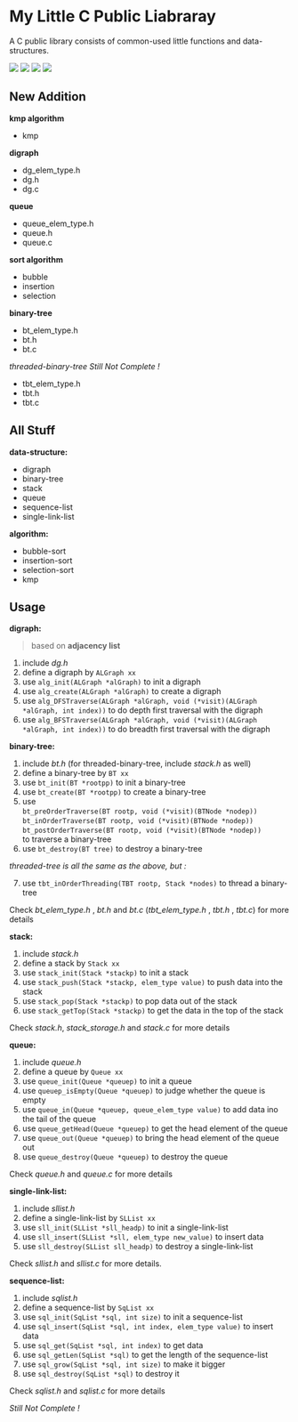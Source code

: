 # My Little C Public Liabraray
A C public library consists of common-used little functions and data-structures.

![](https://img.shields.io/badge/Data%20Structure-6-blue.svg)
![](https://img.shields.io/badge/Algorithm-2-green.svg)
[![](https://img.shields.io/badge/License-GPL%20v3-red.svg)](https://github.com/joenahm/MyLittleCPublicLiabrary/blob/master/LICENSE)
![](https://img.shields.io/badge/C++-No-orange.svg)

## New Addition
**kmp algorithm**
- kmp

**digraph**

- dg_elem_type.h
- dg.h
- dg.c

**queue**

- queue_elem_type.h
- queue.h
- queue.c

**sort algorithm**

- bubble
- insertion
- selection

**binary-tree**

- bt_elem_type.h
- bt.h
- bt.c

*threaded-binary-tree Still Not Complete !*

- tbt_elem_type.h
- tbt.h
- tbt.c

## All Stuff
**data-structure:**
- digraph
- binary-tree
- stack
- queue
- sequence-list
- single-link-list

**algorithm:**
- bubble-sort
- insertion-sort
- selection-sort
- kmp

## Usage
**digraph:**
> based on **adjacency list**

1. include *dg.h*
2. define a digraph by `ALGraph xx`
3. use `alg_init(ALGraph *alGraph)` to init a digraph
4. use `alg_create(ALGraph *alGraph)` to create a digraph
5. use `alg_DFSTraverse(ALGraph *alGraph, void (*visit)(ALGraph *alGraph, int index))` to do depth first traversal with the digraph
6. use `alg_BFSTraverse(ALGraph *alGraph, void (*visit)(ALGraph *alGraph, int index))` to do breadth first traversal with the digraph

**binary-tree:**
1. include *bt.h* (for threaded-binary-tree, include *stack.h* as well)
2. define a binary-tree by `BT xx`
3. use `bt_init(BT *rootpp)` to init a binary-tree
4. use `bt_create(BT *rootpp)` to create a binary-tree
5. use <br>
`bt_preOrderTraverse(BT rootp, void (*visit)(BTNode *nodep))`<br>
 `bt_inOrderTraverse(BT rootp, void (*visit)(BTNode *nodep))`<br>
  `bt_postOrderTraverse(BT rootp, void (*visit)(BTNode *nodep))`<br>
  to traverse a binary-tree
6. use `bt_destroy(BT tree)` to destroy a binary-tree

*threaded-tree is all the same as the above, but :*

7. use `tbt_inOrderThreading(TBT rootp, Stack *nodes)` to thread a binary-tree

Check *bt_elem_type.h* , *bt.h* and *bt.c* (*tbt_elem_type.h* , *tbt.h* , *tbt.c*) for more details

**stack:**
1. include *stack.h*
2. define a stack by `Stack xx`
3. use `stack_init(Stack *stackp)` to init a stack
4. use `stack_push(Stack *stackp, elem_type value)` to push data into the stack
5. use `stack_pop(Stack *stackp)` to pop data out of the stack
6. use `stack_getTop(Stack *stackp)` to get the data in the top of the stack

Check *stack.h*, *stack_storage.h* and *stack.c* for more details

**queue:**
1. include *queue.h*
2. define a queue by `Queue xx` 
3. use `queue_init(Queue *queuep)` to init a queue
4. use `queuep_isEmpty(Queue *queuep)` to judge whether the queue is empty
5. use `queue_in(Queue *queuep, queue_elem_type value)` to add data ino the tail of the queue
6. use `queue_getHead(Queue *queuep)` to get the head element of the queue
7. use `queue_out(Queue *queuep)` to bring the head element of the queue out
8. use `queue_destroy(Queue *queuep)` to destroy the queue 

Check *queue.h* and *queue.c* for more details

**single-link-list:**
1. include *sllist.h*
2. define a single-link-list by `SLList xx`
3. use `sll_init(SLList *sll_headp)` to init a single-link-list
4. use `sll_insert(SLList *sll, elem_type new_value)` to insert data
5. use `sll_destroy(SLList sll_headp)` to destroy a single-link-list

Check *sllist.h* and *sllist.c* for more details.

**sequence-list:**
1. include *sqlist.h*
2. define a sequence-list by `SqList xx`
3. use `sql_init(SqList *sql, int size)` to init a sequence-list
4. use `sql_insert(SqList *sql, int index, elem_type value)` to insert data
5. use `sql_get(SqList *sql, int index)` to get data
6. use `sql_getLen(SqList *sql)` to get the length of the sequence-list
7. use `sql_grow(SqList *sql, int size)` to make it bigger
8. use `sql_destroy(SqList *sql)` to destroy it

Check *sqlist.h* and *sqlist.c* for more details

*Still Not Complete !*